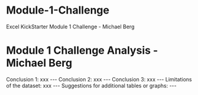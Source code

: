 # Module-1-Challenge
Excel KickStarter Module 1 Challenge - Michael Berg
# Module 1 Challenge Analysis - Michael Berg
Conclusion 1: xxx ---
Conclusion 2: xxx ---
Conclusion 3: xxx ---
Limitations of the dataset: xxx ---
Suggestions for additional tables or graphs: ---
